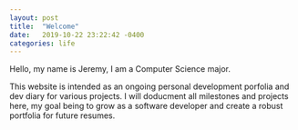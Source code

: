 ```yaml
---
layout: post
title:  "Welcome"
date:   2019-10-22 23:22:42 -0400
categories: life
---
```

Hello, my name is Jeremy, I am a Computer Science major.

This website is intended as an ongoing personal development porfolia and dev diary for various projects. 
I will doducment all milestones and projects here, my goal being to grow as a software developer and create a robust portfolia for future resumes.


